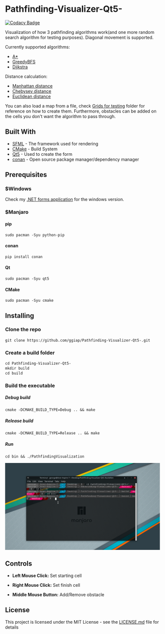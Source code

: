 # Pathfinding-Visualizer-Qt5-

[![Codacy Badge](https://api.codacy.com/project/badge/Grade/fbf3f0d36c5c497eb3a8d626afdc61d2)](https://app.codacy.com/gh/ggiap/Pathfinding-Visualizer-Qt5-?utm_source=github.com&utm_medium=referral&utm_content=ggiap/Pathfinding-Visualizer-Qt5-&utm_campaign=Badge_Grade)

Visualization of how 3 pathfinding algorithms work(and one more random search algorithm for testing purposes). Diagonal movement is supported.

Currently supported algorithms:
* [A*](https://en.wikipedia.org/wiki/A*_search_algorithm)
* [GreedyBFS](https://en.wikipedia.org/wiki/Best-first_search)
* [Dijkstra](https://en.wikipedia.org/wiki/Dijkstra%27s_algorithm)

Distance calculation: 
* [Manhattan distance](https://en.wikipedia.org/wiki/Taxicab_geometry)
* [Chebysev distance](https://en.wikipedia.org/wiki/Chebyshev_distance)
* [Euclidean distance](https://en.wikipedia.org/wiki/Euclidean_distance)

You can also load a map from a file, check [Grids for testing](https://github.com/ggiap/Pathfinding-Visualizer-Qt5-/tree/master/Grids_for_testing) folder for reference on how to create them. Furthermore, obstacles can be added on the cells you don't want the algorithm to pass through.

## Built With

* [SFML](https://www.sfml-dev.org/) - The framework used for rendering
* [CMake](https://cmake.org/) - Build System
* [Qt5](https://www.qt.io/) - Used to create the form
* [conan](https://conan.io/) - Open source package manager/dependency manager

## Prerequisites

### $Windows
Check my [.NET forms application](https://github.com/ggiap/Pathfinding-Visualizer-.NET-Forms-) for the windows version.


### $Manjaro

#### pip
```
sudo pacman -Syu python-pip
```

#### conan
```
pip install conan
```

#### Qt
```
sudo pacman -Syu qt5
```

#### CMake
```
sudo pacman -Syu cmake
```

## Installing

### Clone the repo
```
git clone https://github.com/ggiap/Pathfinding-Visualizer-Qt5-.git
```

### Create a build folder

```
cd Pathfinding-Visualizer-Qt5-
mkdir build
cd build
```

### Build the executable

##### Debug build
```
cmake -DCMAKE_BUILD_TYPE=Debug .. && make
```

##### Release build
```
cmake -DCMAKE_BUILD_TYPE=Release .. && make
```

##### Run
```
cd bin && ./PathfindingVisualization
```

![](Gif/Pathfinder.gif)

## Controls

* **Left Mouse Click:**   Set starting cell

* **Right Mouse Click:**  Set finish cell

* **Middle Mouse Button:** Add/Remove obstacle

## License

This project is licensed under the MIT License - see the [LICENSE.md](https://github.com/ggiap/Pathfinding-Visualizer-Qt5-/blob/master/LICENSE) file for details

